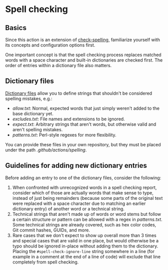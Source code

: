 # Spell checking

## Basics

Since this action is an extension of [check-spelling](https://github.com/check-spelling/check-spelling), familiarize yourself with its concepts and configuration options first.

One important concept is that the spell checking process replaces matched words with a space character and built-in dictionaries are checked first. The order of entries within a dictionary file also matters.

## Dictionary files

[Dictionary files](https://github.com/check-spelling/check-spelling/wiki/Configuration#files) allow you to define strings that shouldn't be considered spelling mistakes, e.g.:

- _allow.txt_: Normal, expected words that just simply weren't added to the base dictionary yet.
- _excludes.txt_: File names and extensions to be ignored.
- _expect.txt_: Arbitrary strings that aren't words, but otherwise valid and aren't spelling mistakes.
- _patterns.txt_: Perl-style regexes for more flexibility.

You can provide these files in your own repository, but they must be placed under the path _.github/actions/spelling_.

## Guidelines for adding new dictionary entries

Before adding an entry to one of the dictionary files, consider the following:

1. When confronted with unrecognized words in a spell checking report, consider which of those are actually words that make sense to type, instead of just being remainders (because some parts of the original text were replaced with a space character due to matching an earlier dictionary entry) of another word or a technical string.
2. Technical strings that aren't made up of words or word stems but follow a certain structure or pattern can be allowed with a regex in _patterns.txt_. Some technical strings are already covered, such as hex color codes, Git commit hashes, GUIDs, and more.
3. Rare cases that we don't expect to show up overall more than 3 times and special cases that are valid in one place, but would otherwise be a typo should be ignored in-place without adding them to the dictionary. Placing the `#spell-check-ignore-line` string somewhere in a line (for example in a comment at the end of a line of code) will exclude that line completely from spell checking.
